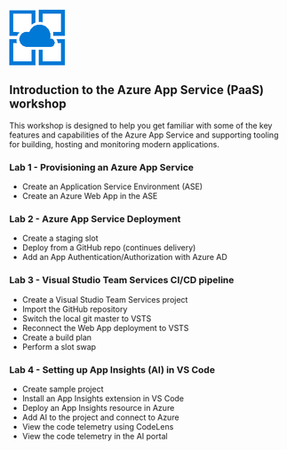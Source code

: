 
![Azure App Service](images/aas-logo.png)

## Introduction to the **Azure App Service** (PaaS) workshop

This workshop is designed to help you get familiar with some of the key features and capabilities of the Azure App Service and supporting tooling for building, hosting and monitoring modern applications. 

### Lab 1 - Provisioning an Azure App Service
* Create an Application Service Environment (ASE)
* Create an Azure Web App in the ASE

### Lab 2 - Azure App Service Deployment
* Create a staging slot
* Deploy from a GitHub repo (continues delivery)
* Add an App Authentication/Authorization with Azure AD

### Lab 3 - Visual Studio Team Services CI/CD pipeline
* Create a Visual Studio Team Services project
* Import the GitHub repository
* Switch the local git master to VSTS
* Reconnect the Web App deployment to VSTS
* Create a build plan
* Perform a slot swap

### Lab 4 - Setting up App Insights (AI) in VS Code
* Create sample project
* Install an App Insights extension in VS Code
* Deploy an App Insights resource in Azure
* Add AI to the project and connect to Azure
* View the code telemetry using CodeLens
* View the code telemetry in the AI portal

